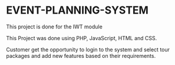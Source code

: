 # EVENT-PLANNING-SYSTEM
This project is done for the IWT module

  This Project was done using PHP, JavaScript, HTML and CSS.
  
  Customer get the opportunity to login to the system and select tour packages and add new features based on their requirements.
